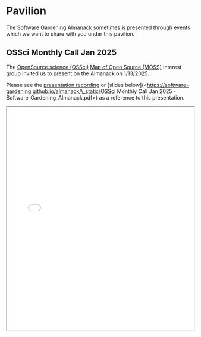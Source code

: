 # Pavilion

The Software Gardening Almanack sometimes is presented through events which we want to share with you under this pavilion.

## OSSci Monthly Call Jan 2025

The [OpenSource.science (OSSci)](https://www.opensource.science/) [Map of Open Source (MOSS)](https://www.opensource.science/moss) interest group invited us to present on the Almanack on 1/13/2025.

Please see the [presentation recording](https://youtu.be/b0sZWTl5Fsg?si=xGxYFA8SfbV4wBYB&t=506) or \[slides below\](\<https://software-gardening.github.io/almanack/\_static/OSSci Monthly Call Jan 2025 - Software_Gardening_Almanack.pdf>) as a reference to this presentation.

<iframe src="../_static/OSSci Monthly Call Jan 2025 - Software_Gardening_Almanack.pdf" width="100%" height="600px"></iframe>
